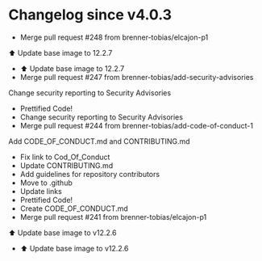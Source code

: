 # Changelog since v4.0.3
- Merge pull request #248 from brenner-tobias/elcajon-p1

⬆️ Update base image to 12.2.7 
- ⬆️ Update base image to 12.2.7 
- Merge pull request #247 from brenner-tobias/add-security-advisories

Change security reporting to Security Advisories 
- Prettified Code! 
- Change security reporting to Security Advisories 
- Merge pull request #244 from brenner-tobias/add-code-of-conduct-1

Add CODE_OF_CONDUCT.md and CONTRIBUTING.md 
- Fix link to Cod_Of_Conduct 
- Update CONTRIBUTING.md 
- Add guidelines for repository contributors 
- Move to .github 
- Update links 
- Prettified Code! 
- Create CODE_OF_CONDUCT.md 
- Merge pull request #241 from brenner-tobias/elcajon-p1

⬆️ Update base image to v12.2.6 
- ⬆️ Update base image to v12.2.6 
